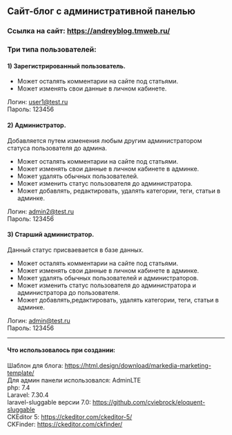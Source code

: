 ## Сайт-блог с административной панелью
### Ссылка на сайт: https://andreyblog.tmweb.ru/
### Три типа пользователей:
#### 1) Зарегистрированный пользователь. 
 - Может осталять комментарии на сайте под статьями.
 - Может изменять свои данные в личном кабинете.

 Логин: user1@test.ru <br>
 Пароль: 123456

#### 2) Администратор.
Добавляется путем изменения любым другим администратором статуса пользователя до админа.
 - Может осталять комментарии на сайте под статьями.
 - Может изменять свои данные в личном кабинете в админке.
 - Может удалять обычных пользователей.
 - Может изменить статус пользователя до администратора.
 - Может добавлять, редактировать, удалять категории, теги, статьи в админке.

 Логин: admin2@test.ru <br>
 Пароль: 123456

#### 3) Старший администратор.
Данный статус присваевается в базе данных.
 - Может осталять комментарии на сайте под статьями.
 - Может изменять свои данные в личном кабинете в админке.
 - Может удалять обычных пользователей и администраторов.
 - Может изменить статус пользователя до администратора и администратора до пользователя.
 - Может добавлять,редактировать, удалять категории, теги, статьи в админке.

 Логин: admin@test.ru <br>
 Пароль: 123456

---
#### Что использовалось при создании:
Шаблон для блога: https://html.design/download/markedia-marketing-template/ <br>
Для админ панели использовался: AdminLTE <br>
php: 7.4 <br>
Laravel: 7.30.4 <br>
laravel-sluggable версии 7.0: https://github.com/cviebrock/eloquent-sluggable <br>
CKEditor 5: https://ckeditor.com/ckeditor-5/ <br>
CKFinder: https://ckeditor.com/ckfinder/ <br>


